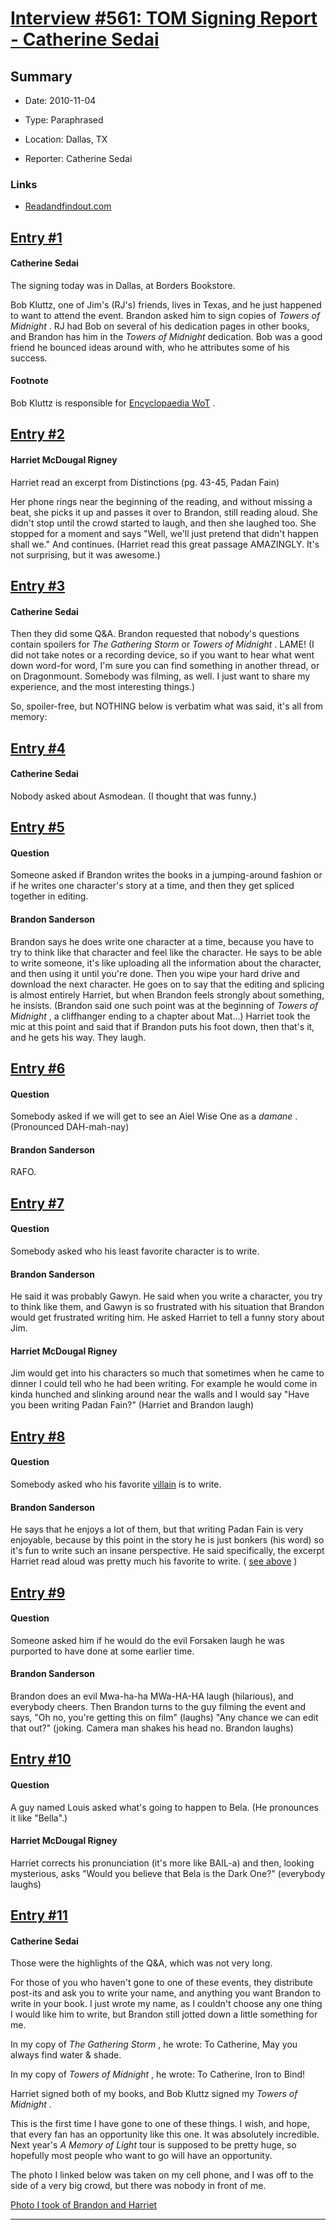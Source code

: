 # [Interview #561: TOM Signing Report - Catherine Sedai](https://www.theoryland.com/intvmain.php?i=561)

## Summary

- Date: 2010-11-04

- Type: Paraphrased

- Location: Dallas, TX

- Reporter: Catherine Sedai

### Links

- [Readandfindout.com](http://www.readandfindout.com/wheeloftime/messageboard/167102/)


## [Entry #1](./t-561/1)

#### Catherine Sedai

The signing today was in Dallas, at Borders Bookstore.

Bob Kluttz, one of Jim's (RJ's) friends, lives in Texas, and he just happened to want to attend the event. Brandon asked him to sign copies of
*Towers of Midnight*
. RJ had Bob on several of his dedication pages in other books, and Brandon has him in the
*Towers of Midnight*
dedication. Bob was a good friend he bounced ideas around with, who he attributes some of his success.

#### Footnote

Bob Kluttz is responsible for
[Encyclopaedia WoT](http://encyclopaedia-wot.org)
.

## [Entry #2](./t-561/2)

#### Harriet McDougal Rigney

Harriet read an excerpt from Distinctions (pg. 43-45, Padan Fain)
  
Her phone rings near the beginning of the reading, and without missing a beat, she picks it up and passes it over to Brandon, still reading aloud. She didn't stop until the crowd started to laugh, and then she laughed too. She stopped for a moment and says "Well, we'll just pretend that didn't happen shall we." And continues. (Harriet read this great passage AMAZINGLY. It's not surprising, but it was awesome.)

## [Entry #3](./t-561/3)

#### Catherine Sedai

Then they did some Q&A. Brandon requested that nobody's questions contain spoilers for
*The Gathering Storm*
or
*Towers of Midnight*
. LAME! (I did not take notes or a recording device, so if you want to hear what went down word-for word, I'm sure you can find something in another thread, or on Dragonmount. Somebody was filming, as well. I just want to share my experience, and the most interesting things.)

So, spoiler-free, but NOTHING below is verbatim what was said, it's all from memory:

## [Entry #4](./t-561/4)

#### Catherine Sedai

Nobody asked about Asmodean. (I thought that was funny.)

## [Entry #5](./t-561/5)

#### Question

Someone asked if Brandon writes the books in a jumping-around fashion or if he writes one character's story at a time, and then they get spliced together in editing.

#### Brandon Sanderson

Brandon says he does write one character at a time, because you have to try to think like that character and feel like the character. He says to be able to write someone, it's like uploading all the information about the character, and then using it until you're done. Then you wipe your hard drive and download the next character. He goes on to say that the editing and splicing is almost entirely Harriet, but when Brandon feels strongly about something, he insists. (Brandon said one such point was at the beginning of
*Towers of Midnight*
, a cliffhanger ending to a chapter about Mat...) Harriet took the mic at this point and said that if Brandon puts his foot down, then that's it, and he gets his way. They laugh.

## [Entry #6](./t-561/6)

#### Question

Somebody asked if we will get to see an Aiel Wise One as a
*damane*
. (Pronounced DAH-mah-nay)

#### Brandon Sanderson

RAFO.

## [Entry #7](./t-561/7)

#### Question

Somebody asked who his least favorite character is to write.

#### Brandon Sanderson

He said it was probably Gawyn. He said when you write a character, you try to think like them, and Gawyn is so frustrated with his situation that Brandon would get frustrated writing him. He asked Harriet to tell a funny story about Jim.

#### Harriet McDougal Rigney

Jim would get into his characters so much that sometimes when he came to dinner I could tell who he had been writing. For example he would come in kinda hunched and slinking around near the walls and I would say "Have you been writing Padan Fain?" (Harriet and Brandon laugh)

## [Entry #8](./t-561/8)

#### Question

Somebody asked who his favorite
[villain](http://www.dragonmount.com/forums/topic/53029-tom-signing-tour-reports/page__st__20#entry1663013)
is to write.

#### Brandon Sanderson

He says that he enjoys a lot of them, but that writing Padan Fain is very enjoyable, because by this point in the story he is just bonkers (his word) so it's fun to write such an insane perspective. He said specifically, the excerpt Harriet read aloud was pretty much his favorite to write. (
[see above](http://www.theoryland.com/intvmain.php?i=561#7)
)

## [Entry #9](./t-561/9)

#### Question

Someone asked him if he would do the evil Forsaken laugh he was purported to have done at some earlier time.

#### Brandon Sanderson

Brandon does an evil Mwa-ha-ha MWa-HA-HA laugh (hilarious), and everybody cheers. Then Brandon turns to the guy filming the event and says, "Oh no, you're getting this on film" (laughs) "Any chance we can edit that out?" (joking. Camera man shakes his head no. Brandon laughs)

## [Entry #10](./t-561/10)

#### Question

A guy named Louis asked what's going to happen to Bela. (He pronounces it like "Bella".)

#### Harriet McDougal Rigney

Harriet corrects his pronunciation (it's more like BAIL-a) and then, looking mysterious, asks "Would you believe that Bela is the Dark One?" (everybody laughs)

## [Entry #11](./t-561/11)

#### Catherine Sedai

Those were the highlights of the Q&A, which was not very long.

For those of you who haven't gone to one of these events, they distribute post-its and ask you to write your name, and anything you want Brandon to write in your book. I just wrote my name, as I couldn't choose any one thing I would like him to write, but Brandon still jotted down a little something for me.

In my copy of
*The Gathering Storm*
, he wrote: To Catherine, May you always find water & shade.

In my copy of
*Towers of Midnight*
, he wrote: To Catherine, Iron to Bind!

Harriet signed both of my books, and Bob Kluttz signed my
*Towers of Midnight*
.

This is the first time I have gone to one of these things. I wish, and hope, that every fan has an opportunity like this one. It was absolutely incredible. Next year's
*A Memory of Light*
tour is supposed to be pretty huge, so hopefully most people who want to go will have an opportunity.

The photo I linked below was taken on my cell phone, and I was off to the side of a very big crowd, but there was nobody in front of me.

[Photo I took of Brandon and Harriet](https://www.facebook.com/photo.php?pid=269524&l=20a3e0d43d&id=100000933561398)


---

